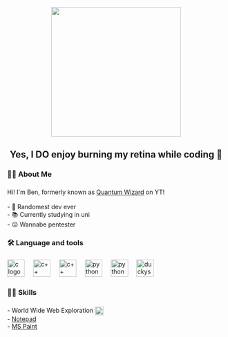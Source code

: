 <div align="center">
  <img height="300" src="https://repository-images.githubusercontent.com/739908670/0345f21e-5b31-45f7-8972-f153ac0db94e"  />
</div>

###


###

<h2 align="center">Yes, I DO enjoy burning my retina while coding 🙏</h2>

###

<h3 align="left">👩‍💻  About Me</h3>

###

<p align="left">Hi! I'm Ben, formerly known as <a href="https://www.youtube.com/@QuantumWizardYT">Quantum Wizard</a> on YT!<br><br>- 🙏 Randomest dev ever<br>- 📚 Currently studying in uni<br>- 😔 Wannabe pentester</p>

###

<h3 align="left">🛠 Language and tools</h3>

###

<div align="left">
  <img src="https://upload.wikimedia.org/wikipedia/commons/1/18/C_Programming_Language.svg" height="40" alt="c logo"  />
  <img width="12" />
  <img src="https://upload.wikimedia.org/wikipedia/commons/1/18/ISO_C%2B%2B_Logo.svg" height="40" alt="c++ logo"  />
  <img width="12" />
  <img src="https://upload.wikimedia.org/wikipedia/commons/3/33/HolyC_Logo.svg" height="40" alt="c++ logo"  />
  <img width="12" />
  <img src="https://cdn.jsdelivr.net/gh/devicons/devicon@latest/icons/javascript/javascript-plain.svg" height="40" alt="python logo"  />
  <img width="12" />
  <img src="https://cdn.jsdelivr.net/gh/devicons/devicon@latest/icons/typescript/typescript-original.svg" height="40" alt="python logo"  />
  <img width="12" />
  <img src="https://user-images.githubusercontent.com/1863000/34887445-d79e1af4-f7c6-11e7-890e-116b92d68fae.png" height="40" alt="duckyscript logo"  />
</div>

<h3 align="left">🧠😳 Skills</h3>

###

<div align="left">
  - World Wide Web Exploration
  <img src="https://www.svgrepo.com/show/378822/internet-explorer-9-11.svg" height="20" style="vertical-align:middle;" alt="IE logo" />
  <img width="40" />
  <br>- <a href="https://apps.microsoft.com/detail/9msmlrh6lzf3">Notepad</a></h3>
  <br>- <a href="https://www.microsoft.com/en-us/windows/paint">MS Paint</a></h3>
</div>

###
